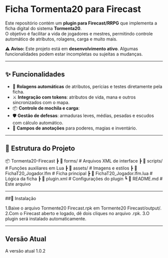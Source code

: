 # Ficha Tormenta20 para Firecast

Este repositório contém um **plugin para Firecast/RRPG** que implementa a ficha digital do sistema **Tormenta20**.  
O objetivo é facilitar a vida de jogadores e mestres, permitindo controle automático de atributos, rolagens, carga e muito mais.

⚠️ **Aviso:** Este projeto está em **desenvolvimento ativo**. Algumas funcionalidades podem estar incompletas ou sujeitas a mudanças.

---

## ✨ Funcionalidades

- 🎲 **Rolagens automáticas** de atributos, perícias e testes diretamente pela ficha.  
- ⚔️ **Integração com tokens**: atributos de vida, mana e outros sincronizados com o mapa.  
- 📦 **Controle de mochila e carga**: 
- 🛡️ **Gestão de defesas**: armaduras leves, médias, pesadas e escudos com cálculo automático.  
- 📜 **Campos de anotações** para poderes, magias e inventário.  

---

## 📂 Estrutura do Projeto

📦 Tormenta20-Firecast
┣ 📂 forms/                  # Arquivos XML de interface
┣ 📂 scripts/                # Funções auxiliares em Lua
┣ 📂 assets/                 # Imagens e estilos
┣ 📜 FichaT20_Jogador.lfm     # Ficha principal
┣ 📜 FichaT20_Jogador.lfm.lua # Lógica da ficha
┣ 📜 plugin.xml               # Configurações do plugin
┗ 📜 README.md                # Este arquivo

---

##🚀 Instalação

1.Baixe o arquivo Tormente20 Firecast.rpk em Tormente20 Firecast/output/.
2.Com o Firecast aberto e logado, dê dois cliques no arquivo .rpk.
3.O plugin será instalado automaticamente.

---
## Versão Atual

A versão atual 1.0.2

